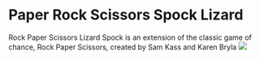 # Paper Rock Scissors Spock Lizard
Rock Paper Scissors Lizard Spock is an extension of the classic game of chance, Rock Paper Scissors, created by Sam Kass and Karen Bryla
![](https://github.com/RealXun/Paper_Rock_Scissors_Spock_Lizard/blob/main/Resources/Cover.png)
